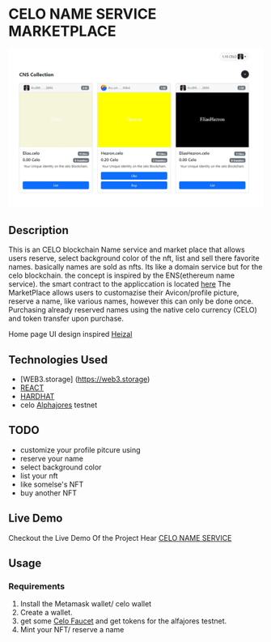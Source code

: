 # CELO NAME SERVICE MARKETPLACE

![](img/celo.jpg)

## Description

This is an CELO blockchain Name service and market place that allows users reserve, select background color of the nft, list and sell there favorite names. basically names are sold as nfts. Its like a domain service but for the celo blockchain. the concept is inspired by the ENS(ethereum name service).
the smart contract to the appliccation is located [here](https://alfajores-blockscout.celo-testnet.org/address/0x2414B85dd15C9163Fff848D8dD3748607084B677/transactions)
The MarketPlace allows users to customazise their Avicon/profile picture, reserve a name, like various names, however this can only be done once. Purchasing already reserved names using the native celo currency (CELO) and token transfer upon purchase.

Home page UI design inspired [Heizal](https://github.com/Heizal)

## Technologies Used

- [WEB3.storage] (https://web3.storage)
- [REACT](https://reactjs.org)
- [HARDHAT](https://hardhat.org)
- celo [Alphajores](https://alfajores-blockscout.celo-testnet.org/) testnet

## TODO

- customize your profile pitcure using
- reserve your name
- select background color
- list your nft
- like somelse's NFT
- buy another NFT

## Live Demo

Checkout the Live Demo Of the Project Hear [CELO NAME SERVICE](https://still-sound-3479.on.fleek.co/)

## Usage

### Requirements

1. Install the Metamask wallet/ celo wallet
2. Create a wallet.
3. get some [Celo Faucet](https://celo.org/developers/faucet) and get tokens for the alfajores testnet.
4. Mint your NFT/ reserve a name
